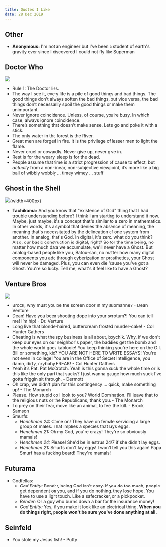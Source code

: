 ```yaml
---
title: Quotes I Like
date: 28 Dec 2019
---
```


## Other

- **Anonymous:** I'm not an engineer but I've been a student of earth's gravity ever since I discovered I could not fly like Superman

## Doctor Who

![](https://media.giphy.com/media/WjAkQjz7h9ESA/giphy.gif)

- Rule 1: The Doctor lies.
- The way I see it, every life is a pile of good things and bad things. The good things don’t always soften the bad things, but vice versa, the bad things don’t necessarily spoil the good things or make them unimportant.
- Never ignore coincidence. Unless, of course, you’re busy. In which case, always ignore coincidence.
- There’s something that doesn’t make sense. Let’s go and poke it with a stick.
- The only water in the forest is the River.
- Great men are forged in fire. It is the privilege of lesser men to light the flame.
- Never cruel or cowardly. Never give up, never give in.
- Rest is for the weary, sleep is for the dead.
- People assume that time is a strict progression of cause to effect, but *actually* from a non-linear, non-subjective viewpoint, it’s more like a big ball of wibbly wobbly ... timey wimey ... stuff

## Ghost in the Shell

![](https://i.pinimg.com/originals/92/ac/a5/92aca5c943f306aac225cd6f2839e0bb.gif){width=400px}

- **Tachikoma:** And you know that "existence of God" thing that I had trouble understanding before? I think I am starting to understand it now. Maybe, just maybe, it's a concept that's similar to a zero in mathematics. In other words, it's a symbol that denies the absence of meaning, the meaning that's necessitated by the delineation of one system from another. In analog, that's God. In digital, it's zero. what do you think? Also, our basic construction is digital, right? So for the time being, no matter how much data we accumulate, we'll never have a Ghost. But analog-based people like you, Batou-san, no matter how many digital components you add through cyberization or prosthetics, your Ghost will never be damaged. Plus, you can even die 'cause you've got a Ghost. You're so lucky. Tell me, what's it feel like to have a Ghost?

## Venture Bros

![](https://31.media.tumblr.com/7805c5e6692617764fe12f34c035610d/tumblr_mqshxfEA4G1stjrslo1_250.gif)

- Brock, why must you be the screen door in my submarine? - Dean Venture
- Dean! Have you been shooting dope into your scrotum?! You can tell me! I’m hip! - Dr. Venture
- Long live that blonde-haired, buttercream frosted murder-cake! - Col Hunter Gathers
- Cheating is what the spy business is all about, boychik. Why, if we don't keep our eyes on our neighbor's paper, the baddies get the bomb and the whole world goes kablooie! You keep thinking you're here on the G.I. Bill or something, kid? YOU ARE NOT HERE TO WRITE ESSAYS! You're not even in college! You are in the Office of Secret Intelligence, you damn, dirty, crybaby FREAK! - Col Hunter Gathers
- Yeah it’s Pat. Pat McCrotch. Yeah is this gonna suck the whole time or is this like the only part that sucks? I just wanna gauge how much suck I’ve gotta friggin sit through. - Dermott
- Oh crap, we didn't plan for this contingency ... quick, make something up! - The Monarch
- Please. How stupid do I look to you? World Domination. I'll leave that to the religious nuts or the Republicans, thank you. - The Monarch
- To prey on their fear, move like an animal, to feel the kill. - Brock Samson
- Smurfs:
    - *Henchmen 24:* Come on! They have on female servicing a large group of males. That implies a species that lays eggs.
    - *Henchmen 21:* Oh my God, you're crazy! They're so obviously mamals!
    - *Henchmen 24:* Please! She'd be in estrus 24/7 if she didn't lay eggs.
    - *Henchmen 21:* Smurfs don't lay eggs! I won't tell you this again! Papa Smurf has a fucking beard! They're mamals!


## Futurama

- Godfellas:
    - *God Entity:* Bender, being God isn't easy. If you do too much, people get dependent on you, and if you do nothing, they lose hope. You have to use a light touch. Like a safecracker, or a pickpocket.
    - *Bender:* Or a guy who burns down a bar for the insurance money!
    - *God Entity:* Yes, if you make it look like an electrical thing. **When you do things right, people won't be sure you've done anything at all.**

## Seinfeld

- You stole my Jesus fish! - Putty
